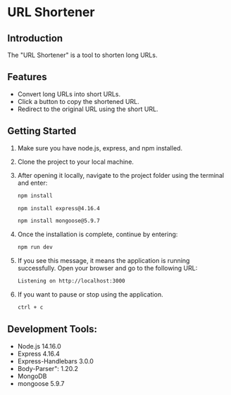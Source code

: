 # URL Shortener

## Introduction

The "URL Shortener" is a tool to shorten long URLs.

## Features

- Convert long URLs into short URLs.
- Click a button to copy the shortened URL.
- Redirect to the original URL using the short URL.

## Getting Started

1. Make sure you have node.js, express, and npm installed.
2. Clone the project to your local machine.
3. After opening it locally, navigate to the project folder using the terminal and enter:

   ```bash
   npm install
   ```
   ```bash
   npm install express@4.16.4
   ```
   ```bash
   npm install mongoose@5.9.7
   ```

5. Once the installation is complete, continue by entering:

   ```bash
   npm run dev
   ```

6. If you see this message, it means the application is running successfully. Open your browser and go to the following URL:

   ```bash
   Listening on http://localhost:3000
   ```

7. If you want to pause or stop using the application.

   ```bash
   ctrl + c
   ```

## Development Tools:

- Node.js 14.16.0
- Express 4.16.4
- Express-Handlebars 3.0.0
- Body-Parser": 1.20.2
- MongoDB
- mongoose 5.9.7
